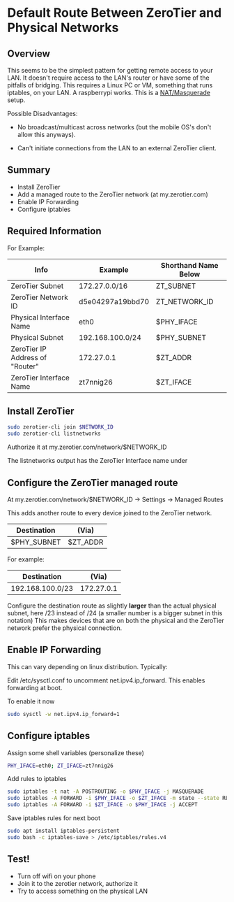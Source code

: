 # Default Route Between ZeroTier and Physical Networks

<!--
Original Article: https://zerotier.atlassian.net/wiki/spaces/SD/pages/224395274/Route+between+ZeroTier+and+Physical+Networks
By: Travis LaDuke
Date: Sep 21, 2020
-->

## Overview

This seems to be the simplest pattern for getting remote access to your LAN. It doesn't require access to the LAN's router or have some of the pitfalls of bridging. This requires a Linux PC or VM, something that runs iptables, on your LAN. A raspberrypi works. This is a [NAT/Masquerade](https://en.wikipedia.org/wiki/Network_address_translation) setup.

Possible Disadvantages:

* No broadcast/multicast across networks (but the mobile OS's don't allow this anyways).

* Can't initiate connections from the LAN to an external ZeroTier client.

## Summary

* Install ZeroTier
* Add a managed route to the ZeroTier network (at my.zerotier.com)
* Enable IP Forwarding
* Configure iptables

## Required Information

For Example:

| Info | Example | Shorthand Name Below |
| ---- | ------- | -------------------- |
| ZeroTier Subnet | 172.27.0.0/16 | ZT_SUBNET |
| ZeroTier Network ID | d5e04297a19bbd70 | ZT_NETWORK_ID |
| Physical Interface Name | eth0 | $PHY_IFACE |
| Physical Subnet | 192.168.100.0/24 | $PHY_SUBNET |
| ZeroTier IP Address of "Router" | 172.27.0.1 | $ZT_ADDR |
| ZeroTier Interface Name | zt7nnig26 | $ZT_IFACE |

## Install ZeroTier

```bash
sudo zerotier-cli join $NETWORK_ID
sudo zerotier-cli listnetworks 
```

Authorize it at my.zerotier.com/network/$NETWORK_ID

The listnetworks output has the ZeroTier Interface name under <dev>

## Configure the ZeroTier managed route

At my.zerotier.com/network/$NETWORK_ID -> Settings -> Managed Routes

This adds another route to every device joined to the ZeroTier network.

| Destination | (Via) |
| ----------- | ----- |
| $PHY_SUBNET | $ZT_ADDR |

For example:

| Destination | (Via) |
| ----------- | ----- |
| 192.168.100.0/23 | 172.27.0.1 | 

Configure the destination route as slightly **larger** than the actual physical subnet, here /23 instead of /24 (a smaller number is a bigger subnet in this notation) This makes devices that are on both the physical and the ZeroTier network prefer the physical connection.

## Enable IP Forwarding

This can vary depending on linux distribution. Typically:

Edit /etc/sysctl.conf to uncomment net.ipv4.ip_forward. This enables forwarding at boot.

To enable it now

```bash
sudo sysctl -w net.ipv4.ip_forward=1
```

## Configure iptables

Assign some shell variables (personalize these)

```bash
PHY_IFACE=eth0; ZT_IFACE=zt7nnig26
```

Add rules to iptables

```bash
sudo iptables -t nat -A POSTROUTING -o $PHY_IFACE -j MASQUERADE
sudo iptables -A FORWARD -i $PHY_IFACE -o $ZT_IFACE -m state --state RELATED,ESTABLISHED -j ACCEPT
sudo iptables -A FORWARD -i $ZT_IFACE -o $PHY_IFACE -j ACCEPT
```

Save iptables rules for next boot

```bash
sudo apt install iptables-persistent
sudo bash -c iptables-save > /etc/iptables/rules.v4
```

## Test!

* Turn off wifi on your phone
* Join it to the zerotier network, authorize it
* Try to access something on the physical LAN